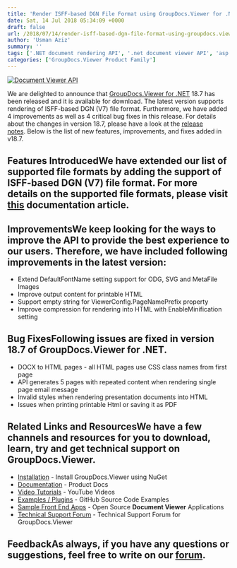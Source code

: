 ```yaml
---
title: 'Render ISFF-based DGN File Format using GroupDocs.Viewer for .NET 18.7'
date: Sat, 14 Jul 2018 05:34:09 +0000
draft: false
url: /2018/07/14/render-isff-based-dgn-file-format-using-groupdocs.viewer-for-.net-18.7/
author: 'Usman Aziz'
summary: ''
tags: ['.NET document rendering API', '.net document viewer API', 'asp.net document viewer API', 'C# document viewer API', 'Document viewer API', 'GroupDocs.Viewer for .NET', 'GroupDocs.Viewer for .NET Releases']
categories: ['GroupDocs.Viewer Product Family']
---
```


[![Document Viewer API](https://blog.groupdocs.com/wp-content/uploads/sites/4/2016/11/groupdocs-viewer-net.png)](https://www.groupdocs.com/products/viewer/net)

We are delighted to announce that [GroupDocs.Viewer for .NET](https://products.groupdocs.com/viewer/net) 18.7 has been released and it is available for download. The latest version supports rendering of ISFF-based DGN (V7) file format. Furthermore, we have added 4 improvements as well as 4 critical bug fixes in this release. For details about the changes in version 18.7, please have a look at the [release notes](https://docs.groupdocs.com/display/viewernet/GroupDocs.Viewer+for+.NET+18.7+Release+Notes). Below is the list of new features, improvements, and fixes added in v18.7.

## Features IntroducedWe have extended our list of supported file formats by adding the support of ISFF-based DGN (V7) file format. For more details on the supported file formats, please visit [this](https://docs.groupdocs.com/display/viewernet/Supported+Document+Formats) documentation article.

## ImprovementsWe keep looking for the ways to improve the API to provide the best experience to our users. Therefore, we have included following improvements in the latest version:

*   Extend DefaultFontName setting support for ODG, SVG and MetaFile Images
*   Improve output content for printable HTML
*   Support empty string for ViewerConfig.PageNamePrefix property
*   Improve compression for rendering into HTML with EnableMinification setting

## Bug FixesFollowing issues are fixed in version 18.7 of GroupDocs.Viewer for .NET.

*   DOCX to HTML pages - all HTML pages use CSS class names from first page
*   API generates 5 pages with repeated content when rendering single page email message
*   Invalid styles when rendering presentation documents into HTML
*   Issues when printing printable Html or saving it as PDF

## Related Links and ResourcesWe have a few channels and resources for you to download, learn, try and get technical support on GroupDocs.Viewer.

*   [Installation](https://www.nuget.org/packages/GroupDocs.Viewer/ "Install from NuGet Package") - Install GroupDocs.Viewer using NuGet
*   [Documentation](https://docs.groupdocs.com/viewer/net "Document Viewer API Documentation ") - Product Docs
*   [Video Tutorials](https://www.youtube.com/watch?v=oqh4nROLRsY&list=PL25CTxMCj5vPVahuYtHx0uscArNA595GK "GroupDocs.Viewer video tutorials") - YouTube Videos
*   [Examples / Plugins](https://github.com/groupdocs-viewer/GroupDocs.Viewer-for-.NET "download example project and front ends") - GitHub Source Code Examples
*   [Sample Front End Apps](https://github.com/groupdocs-viewer/ "Open Source Document Viewer Applications") - Open Source **Document Viewer** Applications
*   [Technical Support Forum](https://forum.groupdocs.com/c/viewer "Technical Support Forum") - Technical Support Forum for GroupDocs.Viewer

## FeedbackAs always, if you have any questions or suggestions, feel free to write on our [forum](https://forum.groupdocs.com/c/viewer "Technical Support Forum").





